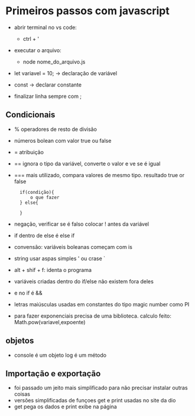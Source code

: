 # Primeiros passos com javascript

- abrir terminal no vs code:
  - ctrl + '

- executar o arquivo:
  - node nome_do_arquivo.js
- let variavel = 10; -> declaração de variável
- const -> declarar constante
- finalizar linha sempre com ;

## Condicionais

- % operadores de resto de divisão
- números bolean com valor true ou false
- = atribuição
- == ignora o tipo da variável, converte o valor e ve se é igual
- === mais utilizado, compara valores de mesmo tipo. resultado true or false

        if(condição){
            o que fazer
        } else{

        }

- negação, verificar se é falso colocar ! antes da variável
- if dentro de else é else if
- convensão: variáveis boleanas começam com is
- string usar aspas simples ' ou crase `
- alt + shif + f: identa o programa
- variáveis criadas dentro do if/else não existem fora deles
- e no if é &&
- letras maiúsculas usadas em constantes do tipo magic number como PI
- para fazer exponenciais precisa de uma biblioteca. calculo feito: Math.pow(variavel,expoente)

## objetos

- console é um objeto log é um método

## Importação e exportação

- foi passado um jeito mais simplificado para não precisar instalar outras coisas
- versões simplificadas de funçoes get e print usadas no site da dio
- get pega os dados e print exibe na página
